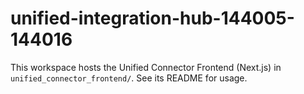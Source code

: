 # unified-integration-hub-144005-144016

This workspace hosts the Unified Connector Frontend (Next.js) in `unified_connector_frontend/`. See its README for usage.
